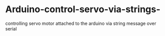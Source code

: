 # Arduino-control-servo-via-strings-
controlling servo motor attached to the arduino via string message over serial
